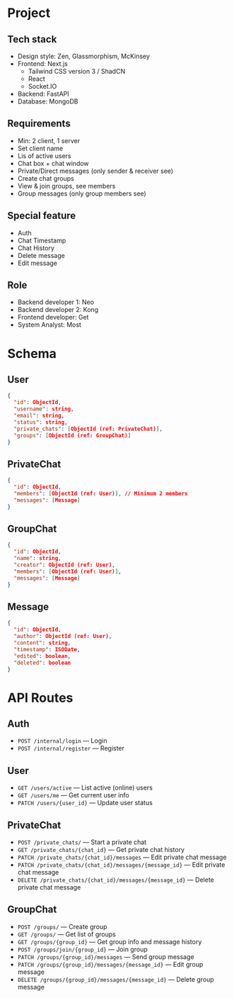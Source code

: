 # Project

## Tech stack
- Design style: Zen, Glassmorphism, McKinsey
- Frontend: Next.js
  - Tailwind CSS version 3 / ShadCN
  - React
  - Socket.IO
- Backend: FastAPI
- Database: MongoDB

## Requirements
- Min: 2 client, 1 server
- Set client name
- Lis of active users
- Chat box + chat window
- Private/Direct messages (only sender & receiver see)
- Create chat groups
- View & join groups, see members
- Group messages (only group members see)

## Special feature
- Auth
- Chat Timestamp
- Chat History
- Delete message
- Edit message

## Role
- Backend developer 1: Neo
- Backend developer 2: Kong
- Frontend developer: Get
- System Analyst: Most


# Schema

## User

```json
{
  "id": ObjectId,
  "username": string,
  "email": string,
  "status": string,
  "private_chats": [ObjectId (ref: PrivateChat)],
  "groups": [ObjectId (ref: GroupChat)]
}
```

## PrivateChat

```json
{
  "id": ObjectId,
  "members": [ObjectId (ref: User)], // Minimum 2 members
  "messages": [Message]
}
```

## GroupChat

```json
{
  "id": ObjectId,
  "name": string,
  "creator": ObjectId (ref: User),
  "members": [ObjectId (ref: User)],
  "messages": [Message]
}
```

## Message

```json
{
  "id": ObjectId,
  "author": ObjectId (ref: User),
  "content": string,
  "timestamp": ISODate,
  "edited": boolean,
  "deleted": boolean
}
```

# API Routes

## Auth

- `POST /internal/login` — Login
- `POST /internal/register` — Register

## User

- `GET /users/active` — List active (online) users
- `GET /users/me` — Get current user info
- `PATCH /users/{user_id}` — Update user status

## PrivateChat

- `POST /private_chats/` — Start a private chat
- `GET /private_chats/{chat_id}` — Get private chat history
- `PATCH /private_chats/{chat_id}/messages` — Edit private chat message
- `PATCH /private_chats/{chat_id}/messages/{message_id}` — Edit private chat message
- `DELETE /private_chats/{chat_id}/messages/{message_id}` — Delete private chat message

## GroupChat

- `POST /groups/` — Create group
- `GET /groups/` — Get list of groups
- `GET /groups/{group_id}` — Get group info and message history
- `POST /groups/join/{group_id}` — Join group
- `PATCH /groups/{group_id}/messages` — Send group message
- `PATCH /groups/{group_id}/messages/{message_id}` — Edit group message
- `DELETE /groups/{group_id}/messages/{message_id}` — Delete group message
